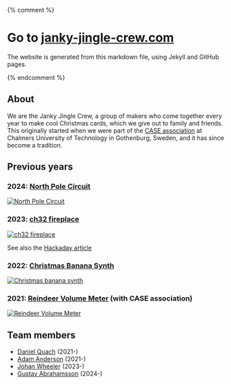 {% comment %}
# Go to [janky-jingle-crew.com](https://Janky-jingle-crew.com)
The website is generated from this markdown file, using Jekyll and GitHub pages. 

{% endcomment %}

## About
We are the Janky Jingle Crew, a group of makers who come together every year to make cool Christmas cards, which we give out to family and friends. This originally started when we were part of the [CASE association](https://caselabbet.se) at Chalmers University of Technology in Gothenburg, Sweden, and it has since become a tradition.   

## Previous years

### 2024: [North Pole Circuit](https://janky-jingle-crew.com/NorthPoleCircuit/)

[![North Pole Circuit](https://img.youtube.com/vi/rN7HYXmgxzk/0.jpg)](https://www.youtube.com/watch?v=rN7HYXmgxzk)

### 2023: [ch32 fireplace](https://github.com/johanwheeler/ch32-fireplace)

[![ch32 fireplace](https://img.youtube.com/vi/UVHL_V8pm24/0.jpg)](https://www.youtube.com/watch?v=UVHL_V8pm24)

See also the [Hackaday article](https://hackaday.com/2024/01/02/an-animated-led-fireplace-powered-by-the-ch32v003/)

### 2022: [Christmas Banana Synth](https://github.com/adaand00/christmas-banana-synth/)

[![Christmas banana synth](https://img.youtube.com/vi/LHKJkic0vw4/0.jpg)](https://www.youtube.com/watch?v=LHKJkic0vw4)

### 2021: [Reindeer Volume Meter](https://github.com/CASE-Association/christmas-cards/tree/main/2021/opamp_vu_meter) (with CASE association)

[![Reindeer Volume Meter](https://img.youtube.com/vi/hOMsYjUGouI/0.jpg)](https://www.youtube.com/watch?v=hOMsYjUGouI)

## Team members

 - [Daniel Quach](https://github.com/Muoshy/) (2021-)
 - [Adam Anderson](https://adamexperiments.com) (2021-)
 - [Johan Wheeler](https://github.com/johanwheeler/) (2023-)
 - [Gustav Abrahamsson](https://gustavabrahamsson.github.io/) (2024-)
